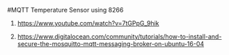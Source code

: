 #MQTT Temperature Sensor using 8266

1) https://www.youtube.com/watch?v=7tGPpG_9hik

2) https://www.digitalocean.com/community/tutorials/how-to-install-and-secure-the-mosquitto-mqtt-messaging-broker-on-ubuntu-16-04
